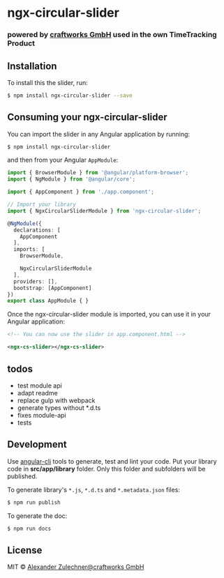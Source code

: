 # ngx-circular-slider
### powered by [craftworks GmbH](https://craftworks.at) used in the own TimeTracking Product
## Installation

To install this the slider, run:

```bash
$ npm install ngx-circular-slider --save
```

## Consuming your ngx-circular-slider

You can import the slider in any Angular application by running:

```bash
$ npm install ngx-circular-slider
```

and then from your Angular `AppModule`:

```typescript
import { BrowserModule } from '@angular/platform-browser';
import { NgModule } from '@angular/core';

import { AppComponent } from './app.component';

// Import your library
import { NgxCircularSliderModule } from 'ngx-circular-slider';

@NgModule({
  declarations: [
    AppComponent
  ],
  imports: [
    BrowserModule,

    NgxCircularSliderModule
  ],
  providers: [],
  bootstrap: [AppComponent]
})
export class AppModule { }
```

Once the ngx-circular-slider module is imported, you can use it in your Angular application:

```xml
<!-- You can now use the slider in app.component.html -->

<ngx-cs-slider></ngx-cs-slider>
```

## todos
* test module api
* adapt readme
* replace gulp with webpack
* generate types without *.d.ts
* fixes module-api
* tests

## Development

Use [angular-cli](https://github.com/angular/angular-cli) tools to generate, test and lint your code.
Put your library code in **src/app/library** folder. Only this folder and subfolders will be published.

To generate library's `*.js`, `*.d.ts` and `*.metadata.json` files:
```bash
$ npm run publish
```

To generate the doc:
```bash
$ npm run docs
```

## License

MIT © [Alexander Zulechner@craftworks GmbH](alexander.zulechner@craftworks.at)
